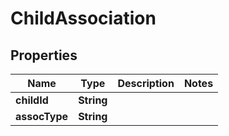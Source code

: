 
# ChildAssociation

## Properties
Name | Type | Description | Notes
------------ | ------------- | ------------- | -------------
**childId** | **String** |  | 
**assocType** | **String** |  | 



